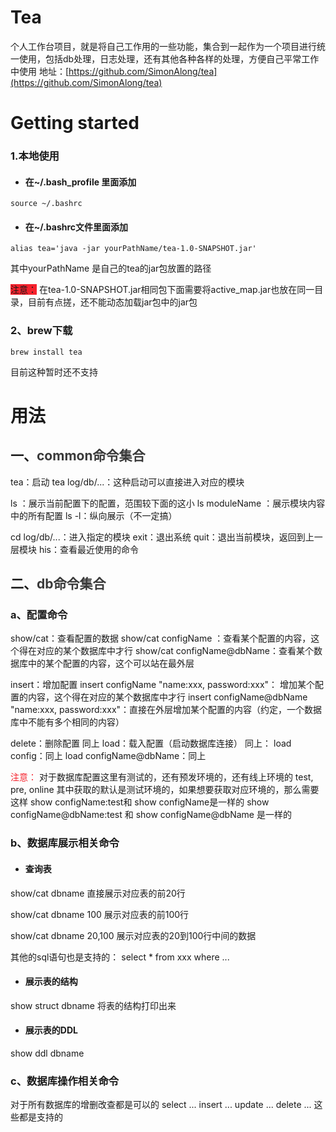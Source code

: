 # Tea
个人工作台项目，就是将自己工作用的一些功能，集合到一起作为一个项目进行统一使用，包括db处理，日志处理，还有其他各种各样的处理，方便自己平常工作中使用
地址：[https://github.com/SimonAlong/tea](https://github.com/SimonAlong/tea)

# Getting started
### 1.本地使用
* #### <a name="ir7phf"></a>在~/.bash\_profile 里面添加
```plain
source ~/.bashrc
```

* #### <a name="0azyrn"></a>在~/.bashrc文件里面添加
```plain
alias tea='java -jar yourPathName/tea-1.0-SNAPSHOT.jar'
```
其中yourPathName 是自己的tea的jar包放置的路径

<span data-type="background" style="background-color:#F5222D">注意：</span>
在tea-1.0-SNAPSHOT.jar相同包下面需要将active\_map.jar也放在同一目录，目前有点搓，还不能动态加载jar包中的jar包

### 2、brew下载
```plain
brew install tea
```
目前这种暂时还不支持

# 用法
## 一、<span data-type="color" style="color:rgb(57, 57, 57)">common命令集合</span>
tea：启动
tea log/db/...：这种启动可以直接进入对应的模块

ls ：展示当前配置下的配置，范围较下面的这小
ls moduleName ：展示模块内容中的所有配置
ls -l：纵向展示（不一定搞）

cd log/db/...：进入指定的模块
exit：退出系统
quit：退出当前模块，返回到上一层模块
his：查看最近使用的命令
## 二、<span data-type="color" style="color:rgb(57, 57, 57)">db命令集合</span>
### a、配置命令

show/cat：查看配置的数据
show/cat configName ：查看某个配置的内容，这个得在对应的某个数据库中才行
show/cat configName@dbName：查看某个数据库中的某个配置的内容，这个可以站在最外层

insert：增加配置
insert configName "name:xxx, password:xxx"： 增加某个配置的内容，这个得在对应的某个数据库中才行
insert configName@dbName "name:xxx, password:xxx"：直接在外层增加某个配置的内容（约定，一个数据库中不能有多个相同的内容）

delete：删除配置
同上
load：载入配置（启动数据库连接）
同上：
load config：同上
load configName@dbName：同上

<span data-type="color" style="color:#F5222D">注意：</span>
对于数据库配置这里有测试的，还有预发环境的，还有线上环境的
test, pre, online
其中获取的默认是测试环境的，如果想要获取对应环境的，那么需要这样
show configName:test和 show configName是一样的
show configName@dbName:test 和 show configName@dbName 是一样的

### b、数据库展示相关命令
* #### <a name="bduokb"></a>查询表
show/cat dbname
直接展示对应表的前20行

show/cat dbname 100
展示对应表的前100行

show/cat dbname 20,100
展示对应表的20到100行中间的数据

其他的sql语句也是支持的：
select \* from xxx where ...
* #### <a name="lwr2gx"></a>展示表的结构
show struct dbname
将表的结构打印出来
* #### <a name="ow6akz"></a>展示表的DDL
show ddl dbname
### c、数据库操作相关命令
对于所有数据库的增删改查都是可以的
select ...
insert ...
update ...
delete ...
这些都是支持的

##


